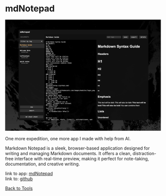 # mdNotepad

![mdNotepad](images/mdNotepad1.png)

One more expedition, one more app I made with help from AI.

Markdown Notepad is a sleek, browser-based application designed for writing and managing Markdown documents. It offers a clean, distraction-free interface with real-time preview, making it perfect for note-taking, documentation, and creative writing.

link to app: [mdNotepad](https://stihilus.github.io/mdNotepad/)\
link to: [github](https://stihilus.github.io/mdNotepad/)

[Back to Tools](tools.html)